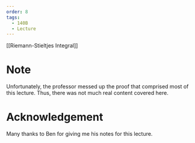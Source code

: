 ```yaml
---
order: 8
tags:
  - 140B
  - Lecture
---
```

[[Riemann-Stieltjes Integral]]
# Note
Unfortunately, the professor messed up the proof that comprised most of this lecture. Thus, there was not much real content covered here. 

# Acknowledgement 
Many thanks to Ben for giving me his notes for this lecture.